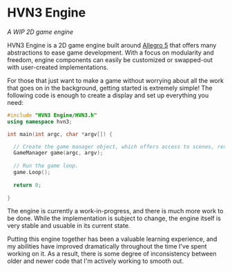 # HVN3 Engine
*A WIP 2D game engine*

HVN3 Engine is a 2D game engine built around [Allegro 5](https://github.com/liballeg/allegro5) that offers many abstractions to ease game development. With a focus on modularity and freedom, engine components can easily be customized or swapped-out with user-created implementations. 

For those that just want to make a game without worrying about all the work that goes on in the background, getting started is extremely simple! The following code is enough to create a display and set up everything you need:

```cpp
#include "HVN3 Engine/HVN3.h"
using namespace hvn3;

int main(int argc, char *argv[]) {

  // Create the game manager object, which offers access to scenes, resources, and more.
  GameManager game(argc, argv);
  
  // Run the game loop.
  game.Loop();
  
  return 0;
  
}
```

The engine is currently a work-in-progress, and there is much more work to be done. While the implementation is subject to change, the engine itself is very stable and usuable in its current state.

Putting this engine together has been a valuable learning experience, and my abilities have improved dramatically throughout the time I've spent working on it. As a result, there is some degree of inconsistency between older and newer code that I'm actively working to smooth out.
